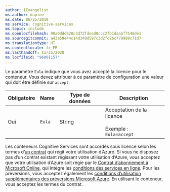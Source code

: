 ```yaml
---
author: IEvangelist
ms.author: dapine
ms.date: 06/25/2019
ms.service: cognitive-services
ms.topic: include
ms.openlocfilehash: 98a0ddd828c3d72fdead0ccc2fb1daabf7548de1
ms.sourcegitcommit: a43a59e44c14d349d597c3d2fd2bc779989c71d7
ms.translationtype: HT
ms.contentlocale: fr-FR
ms.lasthandoff: 11/25/2020
ms.locfileid: "96001157"
---
```

Le paramètre `Eula` indique que vous avez accepté la licence pour le conteneur. Vous devez attribuer à ce paramètre de configuration une valeur qui doit être définie sur `accept`.

|Obligatoire| Name | Type de données | Description |
|--|------|-----------|-------------|
|Oui| `Eula` | String | Acceptation de la licence<br><br>Exemple :<br>`Eula=accept` |

Les conteneurs Cognitive Services sont accordés sous licence selon les termes d’[un contrat](https://go.microsoft.com/fwlink/?linkid=2018657) qui régit votre utilisation d’Azure. Si vous ne disposez pas d’un contrat existant régissant votre utilisation d’Azure, vous acceptez que votre utilisation d’Azure soit régie par le [Contrat d’abonnement à Microsoft Online](https://go.microsoft.com/fwlink/?linkid=2018755), qui intègre les [conditions des services en ligne](https://go.microsoft.com/fwlink/?linkid=2018760). Pour les préversions, vous acceptez également les [conditions d’utilisation supplémentaires des préversions Microsoft Azure](https://go.microsoft.com/fwlink/?linkid=2018815). En utilisant le conteneur, vous acceptez les termes du contrat.
